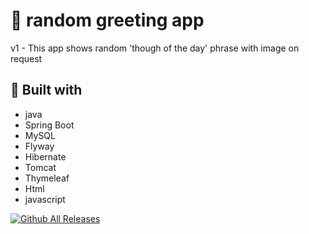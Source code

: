 #  🤝  random greeting app

v1 - This app shows random 'though of the day' phrase with image on request

## 🧰 Built with

- java
- Spring Boot
- MySQL
- Flyway
- Hibernate
- Tomcat
- Thymeleaf
- Html
- javascript


[![Github All Releases](https://img.shields.io/github/downloads/MarinaPak108/random-greeting/total.svg)]()
